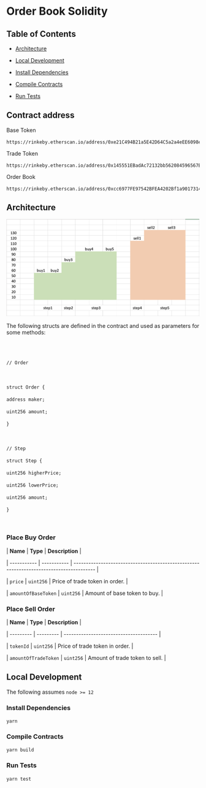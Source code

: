 # Order Book Solidity

## Table of Contents

-  [Architecture](#architecture)

-  [Local Development](#Local-Development)

-  [Install Dependencies](#install-dependencies)

-  [Compile Contracts](#compile-contracts)

-  [Run Tests](#run-tests)

## Contract address

Base Token

```
https://rinkeby.etherscan.io/address/0xe21C494B21a5E42D64C5a2a4eEE6098e67aaCeEC#code

```

Trade Token

```
https://rinkeby.etherscan.io/address/0x145551EBadAc72132bb562084596567BB497A1c4#code

```

Order Book

```
https://rinkeby.etherscan.io/address/0xcc6977FE97542BFEA4202Bf1a9017314E3d67dd9#code

```

## Architecture

![book](https://github.com/sondotpin/orderbook/blob/master/book.png?raw=true)
  


The following structs are defined in the contract and used as parameters for some methods:

  

```solidity

  

// Order

  

struct Order {

address maker;

uint256 amount;

}

  

// Step

struct Step {

uint256 higherPrice;

uint256 lowerPrice;

uint256 amount;

}

  

```

  ### Place Buy Order

| **Name** | **Type** | **Description** |

| ----------- | ----------- | --------------------------------------------------------------------------------------- |

| `price`     | `uint256`   | Price of trade token in order.                                                          |

| `amountOfBaseToken` | `uint256` | Amount of base token to buy.                                                      |

  
  

### Place Sell Order


| **Name** | **Type** | **Description** |

| --------- | --------- | --------------------------------------     |

| `tokenId` | `uint256` | Price of trade token in order.             |

| `amountOfTradeToken`  | `uint256` | Amount of trade token to sell. |
  

## Local Development

  

The following assumes `node >= 12`

  

### Install Dependencies

```shell script
yarn
```

### Compile Contracts

```shell script
yarn build
```

### Run Tests

```shell script
yarn test
```